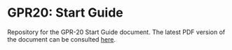 # GPR20: Start Guide
Repository for the GPR-20 Start Guide document. The latest PDF version of the document can be consulted [here](gpr20_start_guide.pdf).
